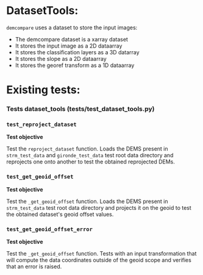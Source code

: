 # DatasetTools:

`demcompare` uses a dataset to store the input images:
- The demcompare dataset is a xarray dataset
- It stores the input image as a 2D dataarray
- It stores the classification layers as a 3D datarray
- It stores the slope as a 2D dataarray
- It stores the georef transform as a 1D dataarray

# Existing tests:

### Tests dataset_tools (tests/test_dataset_tools.py)

### `test_reproject_dataset`

**Test objective**

Test the `reproject_dataset` function.
    Loads the DEMS present in `strm_test_data` and `gironde_test_data`
    test root data directory and reprojects one
    onto another to test the obtained
    reprojected DEMs.


### `test_get_geoid_offset`

**Test objective**

Test the `_get_geoid_offset` function.
    Loads the DEMS present in `strm_test_data` test root data
    directory and projects it on the geoid to test
    the obtained dataset's geoid offset values.


### `test_get_geoid_offset_error`

**Test objective**

Test the `_get_geoid_offset` function.
Tests with an input transformation that will compute the data coordinates
    outside of the geoid scope and verifies that an error is raised.
